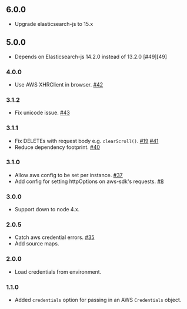 ## 6.0.0
* Upgrade elasticsearch-js to 15.x

## 5.0.0
* Depends on Elasticsearch-js 14.2.0 instead of 13.2.0 [#49][49]

### 4.0.0
* Use AWS XHRClient in browser. [#42][42]

### 3.1.2
* Fix unicode issue. [#43][43]

### 3.1.1
* Fix DELETEs with request body e.g. `clearScroll()`. [#19][19] [#41][41]
* Reduce dependency footprint. [#40][40]

### 3.1.0
* Allow aws config to be set per instance. [#37][37]
* Add config for setting httpOptions on aws-sdk's requests. [#8][8]

### 3.0.0
* Support down to node 4.x.

### 2.0.5
* Catch aws credential errors. [#35][35]
* Add source maps.

### 2.0.0
* Load credentials from environment.

### 1.1.0

* Added `credentials` option for passing in an AWS `Credentials` object.

[43]: https://github.com/TheDeveloper/http-aws-es/issues/43
[41]: https://github.com/TheDeveloper/http-aws-es/pull/41
[19]: https://github.com/TheDeveloper/http-aws-es/issues/19
[40]: https://github.com/TheDeveloper/http-aws-es/pull/40
[37]: https://github.com/TheDeveloper/http-aws-es/issues/37
[8]: https://github.com/TheDeveloper/http-aws-es/pull/8
[35]: https://github.com/TheDeveloper/http-aws-es/issues/35
[42]: https://github.com/TheDeveloper/http-aws-es/issues/42
